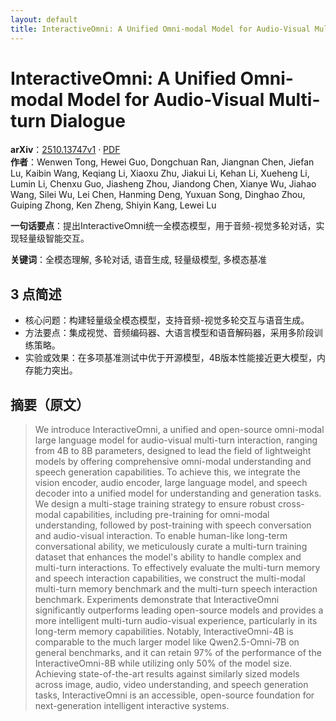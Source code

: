 ```yaml
---
layout: default
title: InteractiveOmni: A Unified Omni-modal Model for Audio-Visual Multi-turn Dialogue
---
```


# InteractiveOmni: A Unified Omni-modal Model for Audio-Visual Multi-turn Dialogue
**arXiv**：[2510.13747v1](https://arxiv.org/abs/2510.13747) · [PDF](https://arxiv.org/pdf/2510.13747.pdf)  
**作者**：Wenwen Tong, Hewei Guo, Dongchuan Ran, Jiangnan Chen, Jiefan Lu, Kaibin Wang, Keqiang Li, Xiaoxu Zhu, Jiakui Li, Kehan Li, Xueheng Li, Lumin Li, Chenxu Guo, Jiasheng Zhou, Jiandong Chen, Xianye Wu, Jiahao Wang, Silei Wu, Lei Chen, Hanming Deng, Yuxuan Song, Dinghao Zhou, Guiping Zhong, Ken Zheng, Shiyin Kang, Lewei Lu  

**一句话要点**：提出InteractiveOmni统一全模态模型，用于音频-视觉多轮对话，实现轻量级智能交互。

**关键词**：全模态理解, 多轮对话, 语音生成, 轻量级模型, 多模态基准

## 3 点简述
- 核心问题：构建轻量级全模态模型，支持音频-视觉多轮交互与语音生成。
- 方法要点：集成视觉、音频编码器、大语言模型和语音解码器，采用多阶段训练策略。
- 实验或效果：在多项基准测试中优于开源模型，4B版本性能接近更大模型，内存能力突出。

## 摘要（原文）

> We introduce InteractiveOmni, a unified and open-source omni-modal large
> language model for audio-visual multi-turn interaction, ranging from 4B to 8B
> parameters, designed to lead the field of lightweight models by offering
> comprehensive omni-modal understanding and speech generation capabilities. To
> achieve this, we integrate the vision encoder, audio encoder, large language
> model, and speech decoder into a unified model for understanding and generation
> tasks. We design a multi-stage training strategy to ensure robust cross-modal
> capabilities, including pre-training for omni-modal understanding, followed by
> post-training with speech conversation and audio-visual interaction. To enable
> human-like long-term conversational ability, we meticulously curate a
> multi-turn training dataset that enhances the model's ability to handle complex
> and multi-turn interactions. To effectively evaluate the multi-turn memory and
> speech interaction capabilities, we construct the multi-modal multi-turn memory
> benchmark and the multi-turn speech interaction benchmark. Experiments
> demonstrate that InteractiveOmni significantly outperforms leading open-source
> models and provides a more intelligent multi-turn audio-visual experience,
> particularly in its long-term memory capabilities. Notably, InteractiveOmni-4B
> is comparable to the much larger model like Qwen2.5-Omni-7B on general
> benchmarks, and it can retain 97% of the performance of the InteractiveOmni-8B
> while utilizing only 50% of the model size. Achieving state-of-the-art results
> against similarly sized models across image, audio, video understanding, and
> speech generation tasks, InteractiveOmni is an accessible, open-source
> foundation for next-generation intelligent interactive systems.

